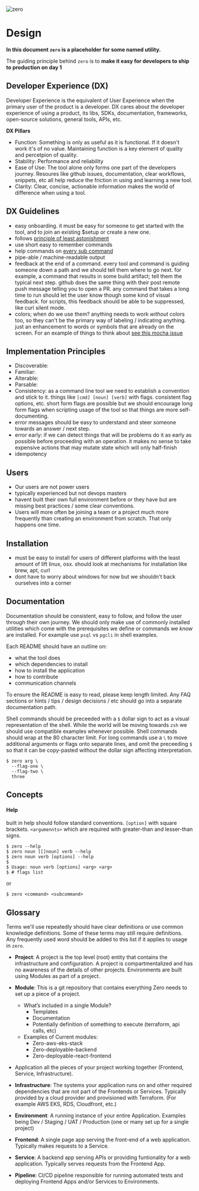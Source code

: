 ![zero](https://github.com/commitdev/zero/blob/master/docs/img/logo-small.png?raw=true)

# Design

**In this document `zero` is a placeholder for some named utility.**

The guiding principle behind `zero` is to **make it easy for developers to ship
to production on day 1**

## Developer Experience (DX)

Developer Experience is the equivalent of User Experience when the primary user
of the product is a developer. DX cares about the developer experience of using
a product, its libs, SDKs, documentation, frameworks, open-source solutions,
general tools, APIs, etc.

**DX Pillars**

- Function: Something is only as useful as it is functional. If it doesn't work
  it's of no value. Maintaining function is a key element of quality and
  percetpion of quality.
- Stability: Performance and reliability
- Ease of Use: The tool alone only forms one part of the developers journey.
  Resoures like github issues, documentation, clear workflows, snippets, etc
  all help reduce the friction in using and learning a new tool.
- Clarity: Clear, concise, actionable information makes the world of difference
  when using a tool.

## DX Guidelines

- easy onboarding. it must be easy for someone to get started with the tool,
  and to join an existing \$setup or create a new one.
- follows [principle of least astonishment][1]
- use short easy to remember commands
- help commands on [every sub command][2]
- pipe-able / machine-readable output
- feedback at the end of a command. every tool and command is guiding someone
  down a path and we should tell them where to go next. for example, a command
  that results in some build artifact; tell them the typical next step. github
  does the same thing with their post remote push message telling you to open a
  PR. any command that takes a long time to run should let the user know though
  some kind of visual feedback. for scripts, this feedback should be able to be
  suppressed, like curl silent mode.
- colors; when do we use them? anything needs to work _without_ colors too, so
  they can't be the primary way of labeling / indicating anything. just an
  enhancement to words or symbols that are already on the screen. For an
  example of things to think about [see this mocha issue][3]

## Implementation Principles

- Discoverable:
- Familiar:
- Alterable:
- Parsable:
- Consistency: as a command line tool we need to establish a convention and
  stick to it. things like `[cmd] [noun] [verb]` with flags. consistent flag options,
  etc. short form flags are possible but we should encourage long form flags
  when scripting usage of the tool so that things are more self-documenting.
- error messages should be easy to understand and steer someone towards an
  answer / next step.
- error early: if we can detect things that will be problems do it as early as
  possible before proceeding with an operation. it makes no sense to take
  expensive actions that may mutate state which will only half-finish
- idempotency

## Users

- Our users are not power users
- typically experienced but not devops masters
- havent built their own full environment before or they have but are missing
  best practices / some clear conventions.
- Users will more often be joining a team or a project much more frequently
  than creating an environment from scratch. That only happens one time.

## Installation

- must be easy to install for users of different platforms with the least
  amount of lift
  linux, osx. should look at mechanisms for installation like brew, apt, curl
- dont have to worry about windows for now but we shouldn't back ourselves into
  a corner

## Documentation

Documentation should be consistent, easy to follow, and follow the user through
their own journey. We should only make use of commonly installed utilities which
come with the prerequisites we define or commands we _know_ are installed. For
example use `psql` vs `pgcli` in shell examples.

Each README should have an outline on:

- what the tool does
- which dependencies to install
- how to install the application
- how to contribute
- communication channels

To ensure the README is easy to read, please keep length limited. Any FAQ
sections or hints / tips / design decisions / etc should go into a separate
documentation path.

Shell commands should be preceeded with a `$` dollar sign to act as a visual
representation of the shell. While the world will be moving towards `zsh` we
should use compatible examples whenever possible. Shell commands should wrap at
the 80 character limit. For long commands use a `\` to move additional arguments
or flags onto separate lines, and omit the preceeding `$` so that it can be
copy-pasted without the dollar sign affecting interpretation.

```shell
$ zero arg \
  --flag-one \
  --flag-two \
  three
```

## Concepts

#### Help

built in help should follow standard conventions. `[option]` with square
brackets. `<argumennts>` which are required with greater-than and lesser-than
signs.

```shell
$ zero --help
$ zero noun [[]noun] verb --help
$ zero noun verb [options] --help
$
$ Usage: noun verb [options] <arg> <arg>
$ # flags list
```

or

```shell
$ zero <command> <subcommand>
```

## Glossary

Terms we'll use repeatedly should have clear definitions or use common knowledge
definitions. Some of these terms may still require definitions. Any frequently
used word should be added to this list if it applies to usage in `zero`.

- **Project**: A project is the top level (root) entity that contains the infrastructure and configuration. A project is compartmentalized and has no awareness of the details of other projects. Environments are built using Modules as part of a project.

- **Module**: This is a git repository that contains everything Zero needs to set up a piece of a project.
  - What’s included in a single Module?
    - Templates
    - Documentation
    - Potentially definition of something to execute (terraform, api calls, etc)
  - Examples of Current modules:
    - Zero-aws-eks-stack
    - Zero-deployable-backend
    - Zero-deployable-react-frontend

- Application all the pieces of your project working together (Frontend, Service, Infrastructure).

- **Infrastructure**: The systems your application runs on and other required dependencies that are not part of the Frontends or Services. Typically provided by a cloud provider and provisioned with Terraform.  (For example AWS EKS, RDS, Cloudfront, etc.)

- **Environment**: A running instance of your entire Application. Examples being Dev / Staging / UAT / Production (one or many set up for a single project)

- **Frontend**: A single page app serving the front-end of a web application. Typically makes requests to a Service.

- **Service**: A backend app serving APIs or providing funtionality for a web application. Typically serves requests from the Frontend App.

- **Pipeline**: CI/CD pipeline responsible for running automated tests and deploying Frontend Apps and/or Services to Environments.


<!-- links go here -->

[1]: https://en.wikipedia.org/wiki/Principle_of_least_astonishment
[2]: https://docs.aws.amazon.com/cli/latest/userguide/cli-usage-help.html
[3]: https://github.com/mochajs/mocha/issues/802

